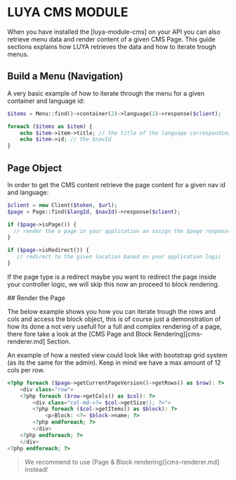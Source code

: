 # LUYA CMS MODULE

When you have installed the [luya-module-cms] on your API you can also retrieve menu data and render content of a given CMS Page. This guide sections explains how LUYA retrieves the data and how to iterate trough menus.

## Build a Menu (Navigation)

A very basic example of how to iterate through the menu for a given container and language id:

```php
$items = Menu::find()->container(2)->language(1)->response($client);

foreach ($items as $item) {
    echo $item->item->title; // the title of the language corresponding item
    echo $item->id; // the $navId
}
```

## Page Object

In order to get the CMS content retrieve the page content for a given nav id and language:

```php
$client = new Client($token, $url);
$page = Page::find($langId, $navId)->response($client);

if ($page->isPage()) {
  // render the a page in your application an assign the $page response object, we will use this later.
}

if ($page->isRedirect()) {
   // redirect to the given location based on your application logic
}
```

If the page type is a redirect maybe you want to redirect the page inside your controller logic, we will skip this now an proceed to block rendering.

## Render the Page

The below example shows you how you can iterate trough the rows and cols and access the block object, this is of course just a demonstration of how its done a not very usefull for a full and complex rendering of a page, there fore take a look at the [CMS Page and Block Rendering][cms-renderer.md] Section.

An example of how a nested view could look like with bootstrap grid system (as its the same for the admin). Keep in mind we have a max amount of 12 cols per row.

```php
<?php foreach ($page->getCurrentPageVersion()->getRows() as $row): ?>
    <div class="row">
    <?php foreach ($row->getCols() as $col): ?>
        <div class="col-md-<?= $col->getSize(); ?>">
        <?php foreach ($col->getItems() as $block): ?>
            <p>Block: <?= $block->name; ?>
        <?php endforeach; ?>
        </div>
    <?php endforeach; ?>
    </div>
<?php endforeach; ?>
```

> We recommend to use (Page & Block rendering)[cms-renderer.md] instead!